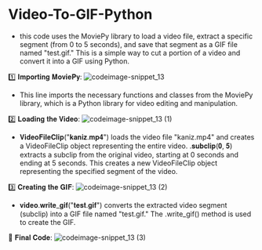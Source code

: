 # Video-To-GIF-Python
 - this code uses the MoviePy library to load a video file, extract a specific segment (from 0 to 5 seconds), and save that segment as a GIF file named "test.gif." This is a simple way to cut a portion of a video and convert it into a GIF using Python.


1️⃣ 𝐈𝐦𝐩𝐨𝐫𝐭𝐢𝐧𝐠 𝐌𝐨𝐯𝐢𝐞𝐏𝐲:
![codeimage-snippet_13](https://github.com/kaniz-codes/Video-To-GIF-Python/assets/138873297/2e63ce0f-f1c5-4f92-bc31-9829c16d933e)
- This line imports the necessary functions and classes from the MoviePy library, which is a Python library for video editing and manipulation.

2️⃣ 𝐋𝐨𝐚𝐝𝐢𝐧𝐠 𝐭𝐡𝐞 𝐕𝐢𝐝𝐞𝐨:
![codeimage-snippet_13 (1)](https://github.com/kaniz-codes/Video-To-GIF-Python/assets/138873297/8fa849a8-c985-468a-b4c4-610b5a8e465a)
- 𝐕𝐢𝐝𝐞𝐨𝐅𝐢𝐥𝐞𝐂𝐥𝐢𝐩("𝐤𝐚𝐧𝐢𝐳.𝐦𝐩𝟒") loads the video file "kaniz.mp4" and creates a VideoFileClip object representing the entire video.
.𝐬𝐮𝐛𝐜𝐥𝐢𝐩(𝟎, 𝟓) extracts a subclip from the original video, starting at 0 seconds and ending at 5 seconds. This creates a new VideoFileClip object representing the specified segment of the video.

3️⃣ 𝐂𝐫𝐞𝐚𝐭𝐢𝐧𝐠 𝐭𝐡𝐞 𝐆𝐈𝐅:
![codeimage-snippet_13 (2)](https://github.com/kaniz-codes/Video-To-GIF-Python/assets/138873297/8c198f68-e6a3-4630-aa49-77d67a539c45)
- 𝐯𝐢𝐝𝐞𝐨.𝐰𝐫𝐢𝐭𝐞_𝐠𝐢𝐟("𝐭𝐞𝐬𝐭.𝐠𝐢𝐟") converts the extracted video segment (subclip) into a GIF file named "test.gif." The .write_gif() method is used to create the GIF.


🐍 𝐅𝐢𝐧𝐚𝐥 𝐂𝐨𝐝𝐞:
![codeimage-snippet_13 (3)](https://github.com/kaniz-codes/Video-To-GIF-Python/assets/138873297/11fefdd1-8a75-4571-a230-2fc22432d9b3)
